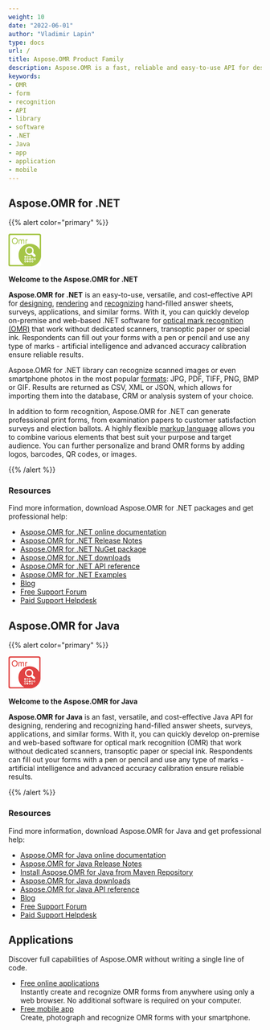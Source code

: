 ```yaml
---
weight: 10
date: "2022-06-01"
author: "Vladimir Lapin"
type: docs
url: /
title: Aspose.OMR Product Family
description: Aspose.OMR is a fast, reliable and easy-to-use API for designing and recognizing hand-filled questionnaires, surveys, answer sheets and similar forms.
keywords:
- OMR
- form
- recognition
- API
- library
- software
- .NET
- Java
- app
- application
- mobile
---
```


## Aspose.OMR for .NET

{{% alert color="primary" %}} 

**![Aspose.OMR for .NET Product Logo](home_1.png)**

**Welcome to the Aspose.OMR for .NET**

**Aspose.OMR for .NET** is an easy-to-use, versatile, and cost-effective API for [designing](/omr/net/design-form/), [rendering](/omr/net/generate-template/) and [recognizing](/omr/net/recognition/) hand-filled answer sheets, surveys, applications, and similar forms. With it, you can quickly develop on-premise and web-based .NET software for [optical mark recognition (OMR)](/omr/net/omr-technology/) that work without dedicated scanners, transoptic paper or special ink. Respondents can fill out your forms with a pen or pencil and use any type of marks - artificial intelligence and advanced accuracy calibration ensure reliable results.

Aspose.OMR for .NET library can recognize scanned images or even smartphone photos in the most popular [formats](/omr/net/supported-file-formats/): JPG, PDF, TIFF, PNG, BMP or GIF. Results are returned as CSV, XML or JSON, which allows for importing them into the database, CRM or analysis system of your choice.

In addition to form recognition, Aspose.OMR for .NET can generate professional print forms, from examination papers to customer satisfaction surveys and election ballots. A highly flexible [markup language](/omr/net/design-form/) allows you to combine various elements that best suit your purpose and target audience. You can further personalize and brand OMR forms by adding logos, barcodes, QR codes, or images.

{{% /alert %}} 

### Resources

Find more information, download Aspose.OMR for .NET packages and get professional help:

- [Aspose.OMR for .NET online documentation](/omr/net/)
- [Aspose.OMR for .NET Release Notes](/omr/net/release-notes/)
- [Aspose.OMR for .NET NuGet package](https://www.nuget.org/packages/Aspose.Omr/)
- [Aspose.OMR for .NET downloads](https://downloads.aspose.com/omr/net)
- [Aspose.OMR for .NET API reference](https://apireference.aspose.com/omr/net)
- [Aspose.OMR for .NET Examples](https://github.com/aspose-omr/Aspose.OMR-for-.NET)
- [Blog](https://blog.aspose.com/category/omr/)
- [Free Support Forum](https://forum.aspose.com/c/omr/38)
- [Paid Support Helpdesk](https://helpdesk.aspose.com/)

## Aspose.OMR for Java

{{% alert color="primary" %}} 

**![Aspose.OMR for Java Product Logo](home_2.png)**

**Welcome to the Aspose.OMR for Java**

**Aspose.OMR for Java** is an fast, versatile, and cost-effective Java API for designing, rendering and recognizing hand-filled answer sheets, surveys, applications, and similar forms. With it, you can quickly develop on-premise and web-based software for optical mark recognition (OMR) that work without dedicated scanners, transoptic paper or special ink. Respondents can fill out your forms with a pen or pencil and use any type of marks - artificial intelligence and advanced accuracy calibration ensure reliable results.

{{% /alert %}} 

### Resources

Find more information, download Aspose.OMR for Java and get professional help:

- [Aspose.OMR for Java online documentation](/omr/java/)
- [Aspose.OMR for Java Release Notes](/omr/java/release-notes/)
- [Install Aspose.OMR for Java from Maven Repository](/omr/java/installation/)
- [Aspose.OMR for Java downloads](https://downloads.aspose.com/omr/java)
- [Aspose.OMR for Java API reference](https://apireference.aspose.com/omr/java)
- [Blog](https://blog.aspose.com/category/omr/)
- [Free Support Forum](https://forum.aspose.com/c/omr/38)
- [Paid Support Helpdesk](https://helpdesk.aspose.com/)

## Applications

Discover full capabilities of Aspose.OMR without writing a single line of code.

- [Free online applications](/omr/apps/web/)  
  Instantly create and recognize OMR forms from anywhere using only a web browser. No additional software is required on your computer.
- [Free mobile app](/omr/apps/mobile/)  
  Create, photograph and recognize OMR forms with your smartphone.
